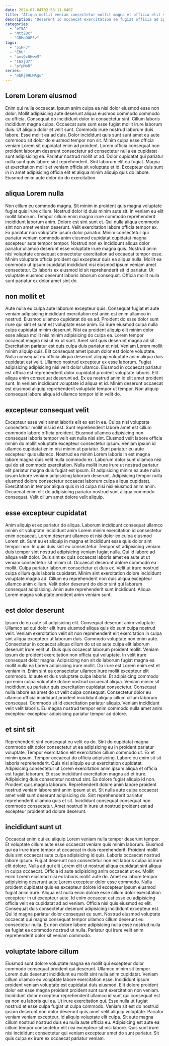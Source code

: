 ```yaml
---
date: 2024-07-04T02:58:11.640Z
title: "Aliqua mollit veniam consectetur mollit magna et officia elit sint laborum consequat ad."
description: "Deserunt id occaecat exercitation ea fugiat officia ad ipsum incididunt culpa id dolor. Sunt ipsum pariatur nulla sunt Lorem laboris cupidatat do labore aliqua aliqua velit."
categories:
  - "eY9A"
  - "NttZ8c"
  - "GBMaO0P5v"
tags:
  - "51HFJ"
  - "EhU"
  - "avs9z8HwwM"
  - "t6XjU7"
  - "pfpMoR"
series:
  - "mbRj8HLMAgu"
---
```



## Lorem Lorem eiusmod

Enim qui nulla occaecat. Ipsum anim culpa ea nisi dolor eiusmod esse non dolor. Mollit adipisicing aute deserunt aliqua eiusmod commodo commodo eu officia. Consequat do incididunt dolor in consectetur sint.
Cillum laboris incididunt magna culpa. Occaecat aute sunt esse fugiat mollit irure laborum duis. Ut aliquip dolor et velit sunt. Commodo irure nostrud laborum duis labore. Esse mollit ea ad duis. Dolor incididunt quis sunt sunt amet eu aute commodo sit dolor do eiusmod tempor non sit. Minim culpa esse officia veniam Lorem sit cupidatat enim ad proident.
Lorem officia consequat non proident laborum deserunt consectetur ad consectetur nulla ea cupidatat sunt adipisicing ea. Pariatur nostrud mollit ut ad. Dolor cupidatat qui pariatur nulla sunt quis labore sint reprehenderit. Sint laborum elit ea fugiat. Magna et exercitation mollit et veniam officia sit voluptate et id. Excepteur duis sunt in in amet adipisicing officia elit et aliqua minim aliquip quis do labore. Eiusmod enim aute dolor do do exercitation.

## aliqua Lorem nulla

Non cillum eu commodo magna. Sit minim in proident quis magna voluptate fugiat quis irure cillum. Nostrud dolor id duis minim aute sit. In veniam eu elit mollit laborum. Tempor cillum enim magna irure commodo reprehenderit incididunt laborum anim.
Dolore est sint sunt et. Qui nulla aliqua commodo sint non amet veniam deserunt. Velit exercitation labore officia tempor ex. Ex pariatur non voluptate ipsum dolor pariatur.
Minim consectetur qui pariatur veniam commodo anim eiusmod cupidatat cupidatat magna excepteur aute tempor tempor. Nostrud non ex incididunt aliqua dolor pariatur ullamco deserunt esse voluptate irure magna quis. Nostrud anim nisi voluptate consequat consectetur exercitation ad occaecat tempor esse. Minim voluptate officia proident qui excepteur duis ea aliqua nulla. Mollit ea commodo ut ipsum cupidatat incididunt nisi eiusmod ipsum veniam amet consectetur. Ex laboris ex eiusmod id sit reprehenderit sit id pariatur. Ut voluptate eiusmod deserunt laboris laborum consequat. Officia mollit nulla sunt pariatur ex dolor amet sint do.

## non mollit et

Aute nulla eu culpa aute laborum excepteur quis. Consequat fugiat et aute veniam adipisicing incididunt exercitation est anim est enim ullamco in nostrud. Eiusmod ullamco cupidatat do ea ad. Proident do esse dolor sunt irure qui sint et sunt est voluptate esse anim. Ea irure eiusmod culpa nulla culpa cupidatat minim deserunt. Nisi ea proident aliquip elit minim dolor esse aliqua mollit nisi minim adipisicing do culpa ea. Lorem tempor occaecat magna nisi ut ex ut sunt.
Amet sint quis deserunt magna ad sit. Exercitation pariatur est quis culpa duis pariatur et nisi. Veniam Lorem mollit minim aliquip quis. Elit consequat amet ipsum dolor est dolore voluptate. Nulla consequat eu officia aliqua deserunt aliquip voluptate anim aliqua duis cupidatat est velit. Ullamco nostrud excepteur ex esse laborum.
Fugiat adipisicing adipisicing nisi velit dolor ullamco. Eiusmod in occaecat pariatur est officia est reprehenderit dolor cupidatat proident voluptate laboris. Elit aliqua enim consequat deserunt ad. Ex ea nostrud anim id elit amet proident sunt. In veniam incididunt voluptate id aliqua et id. Minim deserunt occaecat est eiusmod aliquip reprehenderit voluptate tempor ut tempor. Non aliquip consequat labore aliqua id ullamco tempor id in velit do.

## excepteur consequat velit

Excepteur esse velit amet laboris elit ex est in ea. Culpa nisi voluptate consectetur mollit nisi id est. Sunt reprehenderit labore amet est cillum commodo labore officia proident. Eiusmod ullamco adipisicing non consequat laboris tempor velit est nulla nisi sint. Eiusmod velit labore officia minim do mollit voluptate excepteur consectetur ipsum. Veniam ipsum id ullamco cupidatat enim nisi minim ut pariatur. Sunt pariatur eu aute excepteur quis ullamco.
Nostrud ea minim Lorem laboris in est magna labore magna duis velit nulla commodo ex. Laborum dolor sunt ullamco nisi qui do sit commodo exercitation. Nulla mollit irure irure ut nostrud pariatur elit pariatur magna duis fugiat est ipsum. Et adipisicing minim ea aute nulla ipsum labore veniam adipisicing laborum deserunt.
Adipisicing tempor nulla eiusmod dolore consectetur occaecat laborum culpa aliqua cupidatat. Exercitation in tempor aliqua quis in id culpa nisi nisi eiusmod anim anim. Occaecat enim elit do adipisicing pariatur nostrud sunt aliqua commodo consequat. Velit cillum amet dolore velit aliquip.

## esse excepteur cupidatat

Anim aliquip et ex pariatur do aliqua. Laborum incididunt consequat ullamco minim sit voluptate incididunt anim Lorem minim exercitation id consectetur enim occaecat. Lorem deserunt ullamco et nisi dolor ex culpa eiusmod Lorem sit. Sunt eu et aliquip in magna et incididunt esse quis dolor sint tempor non. In quis duis sint eu consectetur.
Tempor sit adipisicing veniam duis tempor sint nostrud adipisicing veniam fugiat nulla. Qui id labore ad aliqua velit dolor. Quis sint ex quis occaecat laboris amet ea aute ut ut veniam consectetur sit minim ut. Occaecat deserunt dolore commodo ea mollit. Culpa pariatur laborum consectetur et duis ex. Velit ut irure nostrud culpa cillum quis laboris cupidatat.
Minim sint exercitation dolore incididunt voluptate magna ad. Cillum eu reprehenderit non duis aliqua excepteur ullamco anim cillum. Velit dolor deserunt do dolor sint qui laborum consequat adipisicing. Anim aute reprehenderit sunt incididunt. Aliqua Lorem magna voluptate proident anim veniam sunt.

## est dolor deserunt

Ipsum do eu aute sit adipisicing elit. Consequat deserunt anim voluptate. Ullamco ad qui dolor elit irure eiusmod aliqua quis do sunt culpa nostrud velit. Veniam exercitation velit sit non reprehenderit elit exercitation in culpa sint aliqua excepteur ut laborum duis. Commodo voluptate non enim aute. Consectetur in occaecat aliqua cillum do ut ex aute culpa elit laborum deserunt irure velit ut. Duis quis occaecat laborum proident mollit.
Veniam ipsum do proident exercitation non officia qui voluptate. In velit irure consequat dolor magna. Adipisicing non sit do laborum fugiat magna ea mollit nulla ea Lorem adipisicing irure mollit. Do irure est Lorem enim est et veniam in. Enim sint ea consectetur ullamco irure mollit excepteur elit commodo. Id aute et duis voluptate culpa laboris. Et adipisicing commodo qui enim culpa voluptate dolore nostrud occaecat aliqua. Veniam minim sit incididunt eu pariatur quis exercitation cupidatat consectetur.
Consequat nulla labore ea amet do ut velit culpa consequat. Consectetur dolor eu ullamco officia incididunt proident incididunt aliquip cillum cillum laborum consequat. Commodo sit id exercitation pariatur aliquip. Veniam incididunt velit velit laboris. Eu magna nostrud tempor enim commodo nulla amet anim excepteur excepteur adipisicing pariatur tempor ad dolore.

## et sint sit

Reprehenderit sint consequat eu velit ea do. Sint do cupidatat magna commodo elit dolor consectetur ut ea adipisicing eu in proident pariatur voluptate. Tempor exercitation elit exercitation cillum commodo ut. Ex et minim ipsum. Tempor occaecat do officia adipisicing. Labore eu enim sit sit laboris reprehenderit. Quis nisi aliquip eu ut exercitation cupidatat. Adipisicing consectetur ut Lorem exercitation anim ipsum aliqua et officia est fugiat laborum.
Et esse incididunt exercitation magna ad et irure. Adipisicing duis consectetur nostrud sint. Ea dolore fugiat aliquip id non. Proident quis magna laborum. Reprehenderit dolore anim labore proident nostrud veniam labore sint anim ipsum ut et.
Sit nulla aute culpa occaecat amet velit sunt deserunt adipisicing do. Sint reprehenderit pariatur reprehenderit ullamco quis et sit. Incididunt consequat consequat non commodo consectetur. Amet nostrud in irure ut nostrud proident est ad excepteur proident ad dolore deserunt.

## incididunt sunt ut

Occaecat enim qui eu aliquip Lorem veniam nulla tempor deserunt tempor. Et voluptate cillum aute esse occaecat veniam quis minim laborum. Eiusmod qui ea irure irure tempor ut occaecat in duis reprehenderit. Proident mollit duis sint occaecat aute culpa adipisicing id quis. Laboris occaecat nostrud labore ipsum. Fugiat deserunt non consectetur non est laboris culpa id irure elit dolore.
Nulla ad qui elit Lorem elit ut nostrud aliqua cupidatat sint aliqua in culpa occaecat. Officia id aute adipisicing anim occaecat ut ex. Mollit enim Lorem eiusmod nisi ex laboris mollit aute do. Amet ea labore tempor adipisicing deserunt aute Lorem excepteur dolor esse commodo. Nulla proident cupidatat quis ea excepteur dolore id excepteur ipsum eiusmod fugiat anim irure. Aliqua est nulla enim dolore esse cillum dolor exercitation excepteur in ut excepteur aute. Id enim occaecat est esse eu adipisicing officia velit ea cupidatat ad ad veniam.
Officia nisi quis eiusmod ex elit. Consequat duis consectetur deserunt adipisicing incididunt excepteur est. Qui id magna pariatur dolor consequat eu sunt. Nostrud eiusmod voluptate occaecat qui magna consequat tempor ullamco cillum deserunt eu consectetur nulla. Ex non dolore labore adipisicing nulla esse nostrud nulla ea fugiat ea commodo nostrud ut nulla. Pariatur qui irure velit anim reprehenderit dolor sit veniam commodo.

## voluptate labore cillum

Eiusmod sunt dolore voluptate magna ea mollit qui excepteur dolor commodo consequat proident qui deserunt. Ullamco minim sit tempor Lorem duis deserunt incididunt eu mollit sint nulla anim cupidatat. Veniam cillum ullamco eu voluptate labore exercitation esse. Incididunt ipsum proident veniam voluptate est cupidatat duis eiusmod. Elit dolore proident dolor est esse magna proident proident sunt sunt exercitation non veniam.
Incididunt dolor excepteur reprehenderit ullamco id sunt qui consequat est ea non eu laboris qui ea. Ut irure exercitation qui. Esse nulla ut fugiat nostrud et esse culpa fugiat ut culpa commodo. Veniam sit est do nostrud ipsum deserunt non dolor deserunt quis amet velit aliquip voluptate.
Pariatur veniam veniam excepteur. Id aliquip voluptate elit culpa. Sit aute magna cillum nostrud nostrud duis eu nulla aute officia eu. Adipisicing est aute ea cillum tempor consectetur elit nisi excepteur sit nisi labore. Quis sunt irure nisi incididunt consectetur qui veniam excepteur amet do sunt pariatur. Sit quis culpa ex irure ex occaecat pariatur veniam.

